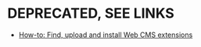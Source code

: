# DEPRECATED, SEE LINKS


*  [How-to: Find, upload and install Web CMS extensions](manual/updates)



